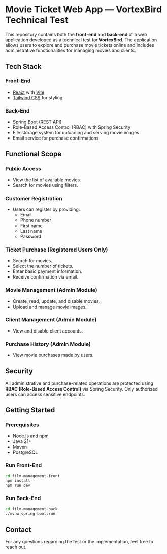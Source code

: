 # Movie Ticket Web App — VortexBird Technical Test

This repository contains both the **front-end** and **back-end** of a web application developed as a technical test for **VortexBird**. The application allows users to explore and purchase movie tickets online and includes administrative functionalities for managing movies and clients.

## Tech Stack

### Front-End
- [React](https://reactjs.org/) with [Vite](https://vitejs.dev/)
- [Tailwind CSS](https://tailwindcss.com/) for styling

### Back-End
- [Spring Boot](https://spring.io/projects/spring-boot) (REST API)
- Role-Based Access Control (RBAC) with Spring Security
- File storage system for uploading and serving movie images
- Email service for purchase confirmations


## Functional Scope

### Public Access
- View the list of available movies.
- Search for movies using filters.

### Customer Registration
- Users can register by providing:
  - Email
  - Phone number
  - First name
  - Last name
  - Password

### Ticket Purchase (Registered Users Only)
- Search for movies.
- Select the number of tickets.
- Enter basic payment information.
- Receive confirmation via email.

### Movie Management (Admin Module)
- Create, read, update, and disable movies.
- Upload and manage movie images.

### Client Management (Admin Module)
- View and disable client accounts.

### Purchase History (Admin Module)
- View movie purchases made by users.


## Security

All administrative and purchase-related operations are protected using **RBAC (Role-Based Access Control)** via Spring Security. Only authorized users can access sensitive endpoints.


## Getting Started

### Prerequisites
- Node.js and npm
- Java 21+
- Maven
- PostgreSQL

### Run Front-End
```bash
cd film-management-front
npm install
npm run dev
```

### Run Back-End
```bash
cd film-management-back
./mvnw spring-boot:run
```

## Contact
For any questions regarding the test or the implementation, feel free to reach out.
